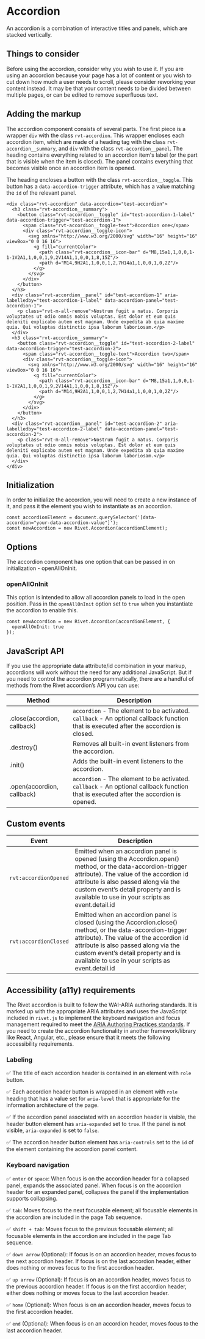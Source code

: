 # Accordion

An accordion is a combination of interactive titles and panels, which are stacked vertically.

## Things to consider

Before using the accordion, consider why you wish to use it. If you are using an accordion because your page has a lot of content or you wish to cut down how much a user needs to scroll, please consider reworking your content instead. It may be that your content needs to be divided between multiple pages, or can be edited to remove superfluous text.

## Adding the markup

The accordion component consists of several parts. The first piece is a wrapper `div` with the class `rvt-accordion`. This wrapper encloses each accordion item, which are made of a heading tag with the class `rvt-accordion__summary`, and `div` with the class `rvt-accordion__panel`. The heading contains everything related to an accordion item's label (or the part that is visible when the item is closed). The panel contains everything that becomes visible once an accordion item is opened.

The heading encloses a button with the class `rvt-accordion__toggle`. This button has a `data-accordion-trigger` attribute, which has a value matching the `id` of the relevant panel.

```
<div class="rvt-accordion" data-accordion="test-accordion">
  <h3 class="rvt-accordion__summary">
    <button class="rvt-accordion__toggle" id="test-accordion-1-label" data-accordion-trigger="test-accordion-1">
      <span class="rvt-accordion__toggle-text">Accordion one</span>
      <div class="rvt-accordion__toggle-icon">
        <svg xmlns="http://www.w3.org/2000/svg" width="16" height="16" viewBox="0 0 16 16">
          <g fill="currentColor">
            <path class="rvt-accordion__icon-bar" d="M8,15a1,1,0,0,1-1-1V2A1,1,0,0,1,9,2V14A1,1,0,0,1,8,15Z"/>
            <path d="M14,9H2A1,1,0,0,1,2,7H14a1,1,0,0,1,0,2Z"/>
          </g>
        </svg>
      </div>
    </button>
  </h3>
  <div class="rvt-accordion__panel" id="test-accordion-1" aria-labelledby="test-accordion-1-label" data-accordion-panel="test-accordion-1">
    <p class="rvt-m-all-remove">Nostrum fugit a natus. Corporis voluptates ut odio omnis nobis voluptas. Est dolor et eum quis deleniti explicabo autem est magnam. Unde expedita ab quia maxime quia. Qui voluptas distinctio ipsa laborum laboriosam.</p>
  </div>
  <h3 class="rvt-accordion__summary">
    <button class="rvt-accordion__toggle" id="test-accordion-2-label" data-accordion-trigger="test-accordion-2">
      <span class="rvt-accordion__toggle-text">Accordion two</span>
      <div class="rvt-accordion__toggle-icon">
        <svg xmlns="http://www.w3.org/2000/svg" width="16" height="16" viewBox="0 0 16 16">
          <g fill="currentColor">
            <path class="rvt-accordion__icon-bar" d="M8,15a1,1,0,0,1-1-1V2A1,1,0,0,1,9,2V14A1,1,0,0,1,8,15Z"/>
            <path d="M14,9H2A1,1,0,0,1,2,7H14a1,1,0,0,1,0,2Z"/>
          </g>
        </svg>
      </div>
    </button>
  </h3>
  <div class="rvt-accordion__panel" id="test-accordion-2" aria-labelledby="test-accordion-2-label" data-accordion-panel="test-accordion-2">
    <p class="rvt-m-all-remove">Nostrum fugit a natus. Corporis voluptates ut odio omnis nobis voluptas. Est dolor et eum quis deleniti explicabo autem est magnam. Unde expedita ab quia maxime quia. Qui voluptas distinctio ipsa laborum laboriosam.</p>
  </div>
</div>
```

## Initialization

In order to initialize the accordion, you will need to create a new instance of it, and pass it the element you wish to instantiate as an accordion.

```
const accordionElement = document.querySelector('[data-accordion="your-data-accordion-value"]');
const newAccordion = new Rivet.Accordion(accordionElement);
```

## Options

The accordion component has one option that can be passed in on initialization - openAllOnInit.

### openAllOnInit

This option is intended to allow all accordion panels to load in the open position. Pass in the `openAllOnInit` option set to `true` when you instantiate the accordion to enable this.

```
const newAccordion = new Rivet.Accordion(accordionElement, {
  openAllOnInit: true
});
```

## JavaScript API

If you use the appropriate data attribute/id combination in your markup, accordions will work without the need for any additional JavaScript. But if you need to control the accordion programmatically, there are a handful of methods from the Rivet accordion’s API you can use:

| Method                      | Description                                                                                                                           |
| --------------------------- | ------------------------------------------------------------------------------------------------------------------------------------- |
| .close(accordion, callback) | `accordion` - The element to be activated. `callback` - An optional callback function that is executed after the accordion is closed. |
| .destroy()                  | Removes all built-in event listeners from the accordion.                                                                              |
| .init()                     | Adds the built-in event listeners to the accordion.                                                                                   |
| .open(accordion, callback)  | `accordion` - The element to be activated. `callback` - An optional callback function that is executed after the accordion is opened. |

## Custom events

| Event                 | Description                                                                                                                                                                                                                                                                             |
| --------------------- | --------------------------------------------------------------------------------------------------------------------------------------------------------------------------------------------------------------------------------------------------------------------------------------- |
| `rvt:accordionOpened` | Emitted when an accordion panel is opened (using the Accordion.open() method, or the data-accordion-trigger attribute). The value of the accordion id attribute is also passed along via the custom event’s detail property and is available to use in your scripts as event.detail.id  |
| `rvt:accordionClosed` | Emitted when an accordion panel is closed (using the Accordion.close() method, or the data-accordion-trigger attribute). The value of the accordion id attribute is also passed along via the custom event’s detail property and is available to use in your scripts as event.detail.id |

## Accessibility (a11y) requirements

The Rivet accordion is built to follow the WAI-ARIA authoring standards. It is marked up with the appropriate ARIA attributes and uses the JavaScript included in `rivet.js` to implement the keyboard navigation and focus management required to meet the [ARIA Authoring Practices standards](http://w3c.github.io/aria-practices/). If you need to create the accordion functionality in another framework/library like React, Angular, etc., please ensure that it meets the following accessibility requirements.

### Labeling

✅ The title of each accordion header is contained in an element with `role` button.

✅ Each accordion header button is wrapped in an element with `role` heading that has a value set for `aria-level` that is appropriate for the information architecture of the page.

✅ If the accordion panel associated with an accordion header is visible, the header button element has `aria-expanded` set to `true`. If the panel is not visible, `aria-expanded` is set to `false`.

✅ The accordion header button element has `aria-controls` set to the `id` of the element containing the accordion panel content.

### Keyboard navigation

✅ `enter` or `space`: When focus is on the accordion header for a collapsed panel, expands the associated panel. When focus is on the accordion header for an expanded panel, collapses the panel if the implementation supports collapsing.

✅ `tab`: Moves focus to the next focusable element; all focusable elements in the accordion are included in the page Tab sequence.

✅ `shift + tab`: Moves focus to the previous focusable element; all focusable elements in the accordion are included in the page Tab sequence.

✅ `down arrow` (Optional): If focus is on an accordion header, moves focus to the next accordion header. If focus is on the last accordion header, either does nothing or moves focus to the first accordion header.

✅ `up arrow` (Optional): If focus is on an accordion header, moves focus to the previous accordion header. If focus is on the first accordion header, either does nothing or moves focus to the last accordion header.

✅ `home` (Optional): When focus is on an accordion header, moves focus to the first accordion header.

✅ `end` (Optional): When focus is on an accordion header, moves focus to the last accordion header.
